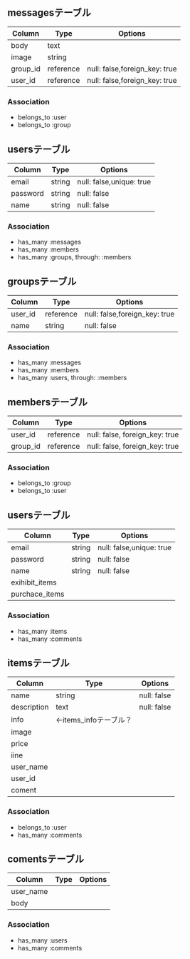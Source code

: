 ## messagesテーブル

|Column|Type|Options|
|------|----|-------|
|body|text|
|image|string|
|group_id|reference|null: false,foreign_key: true|
|user_id|reference|null: false,foreign_key: true|

### Association
- belongs_to :user
- belongs_to :group


## usersテーブル

|Column|Type|Options|
|------|----|-------|
|email|string|null: false,unique: true|
|password|string|null: false|
|name|string|null: false|

### Association
- has_many :messages
- has_many :members
- has_many :groups, through: :members


## groupsテーブル

|Column|Type|Options|
|------|----|-------|
|user_id|reference|null: false,foreign_key: true|
|name|string|null: false|

### Association
- has_many :messages
- has_many :members
- has_many :users, through: :members



## membersテーブル

|Column|Type|Options|
|------|----|-------|
|user_id|reference|null: false, foreign_key: true|
|group_id|reference|null: false, foreign_key: true|

### Association
- belongs_to :group
- belongs_to :user



<!-- mercari -->
## usersテーブル

|Column|Type|Options|
|------|----|-------|
|email|string|null: false,unique: true|
|password|string|null: false|
|name|string|null: false|
|exihibit_items|
|purchace_items|

### Association
- has_many :items
- has_many :comments



## itemsテーブル

|Column|Type|Options|
|------|----|-------|
|name|string|null: false|
|description|text|null: false|
|info| ←items_infoテーブル？
|image|
|price|
|iine|
|user_name|
|user_id|
|coment|
### Association
- belongs_to :user
- has_many :comments



## comentsテーブル
|Column|Type|Options|
|------|----|-------|
|user_name|
|body|

### Association
- has_many :users
- has_many :comments
